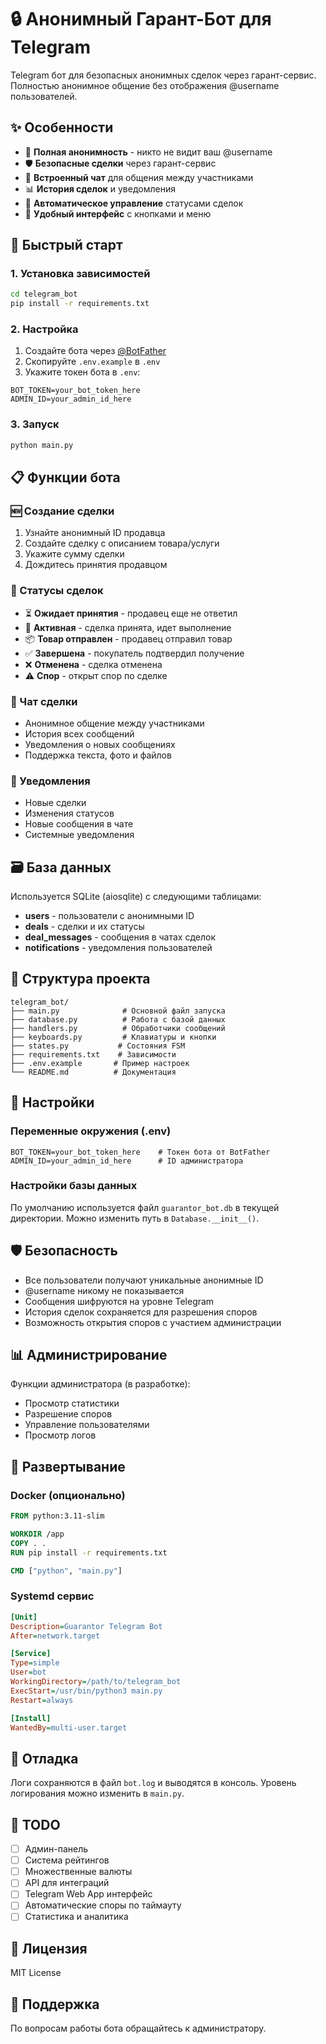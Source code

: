 # 🔒 Анонимный Гарант-Бот для Telegram

Telegram бот для безопасных анонимных сделок через гарант-сервис. Полностью анонимное общение без отображения @username пользователей.

## ✨ Особенности

- 🔐 **Полная анонимность** - никто не видит ваш @username
- 🛡️ **Безопасные сделки** через гарант-сервис
- 💬 **Встроенный чат** для общения между участниками
- 📊 **История сделок** и уведомления
- 🔄 **Автоматическое управление** статусами сделок
- 📱 **Удобный интерфейс** с кнопками и меню

## 🚀 Быстрый старт

### 1. Установка зависимостей

```bash
cd telegram_bot
pip install -r requirements.txt
```

### 2. Настройка

1. Создайте бота через [@BotFather](https://t.me/BotFather)
2. Скопируйте `.env.example` в `.env`
3. Укажите токен бота в `.env`:

```env
BOT_TOKEN=your_bot_token_here
ADMIN_ID=your_admin_id_here
```

### 3. Запуск

```bash
python main.py
```

## 📋 Функции бота

### 🆕 Создание сделки
1. Узнайте анонимный ID продавца
2. Создайте сделку с описанием товара/услуги
3. Укажите сумму сделки
4. Дождитесь принятия продавцом

### 🔄 Статусы сделок
- ⏳ **Ожидает принятия** - продавец еще не ответил
- 🔄 **Активная** - сделка принята, идет выполнение
- 📦 **Товар отправлен** - продавец отправил товар
- ✅ **Завершена** - покупатель подтвердил получение
- ❌ **Отменена** - сделка отменена
- ⚠️ **Спор** - открыт спор по сделке

### 💬 Чат сделки
- Анонимное общение между участниками
- История всех сообщений
- Уведомления о новых сообщениях
- Поддержка текста, фото и файлов

### 🔔 Уведомления
- Новые сделки
- Изменения статусов
- Новые сообщения в чате
- Системные уведомления

## 🗃️ База данных

Используется SQLite (aiosqlite) с следующими таблицами:

- **users** - пользователи с анонимными ID
- **deals** - сделки и их статусы
- **deal_messages** - сообщения в чатах сделок
- **notifications** - уведомления пользователей

## 📁 Структура проекта

```
telegram_bot/
├── main.py              # Основной файл запуска
├── database.py          # Работа с базой данных
├── handlers.py          # Обработчики сообщений
├── keyboards.py         # Клавиатуры и кнопки
├── states.py           # Состояния FSM
├── requirements.txt    # Зависимости
├── .env.example       # Пример настроек
└── README.md          # Документация
```

## 🔧 Настройки

### Переменные окружения (.env)

```env
BOT_TOKEN=your_bot_token_here    # Токен бота от BotFather
ADMIN_ID=your_admin_id_here      # ID администратора
```

### Настройки базы данных

По умолчанию используется файл `guarantor_bot.db` в текущей директории.
Можно изменить путь в `Database.__init__()`.

## 🛡️ Безопасность

- Все пользователи получают уникальные анонимные ID
- @username никому не показывается
- Сообщения шифруются на уровне Telegram
- История сделок сохраняется для разрешения споров
- Возможность открытия споров с участием администрации

## 📊 Администрирование

Функции администратора (в разработке):
- Просмотр статистики
- Разрешение споров
- Управление пользователями
- Просмотр логов

## 🔄 Развертывание

### Docker (опционально)

```dockerfile
FROM python:3.11-slim

WORKDIR /app
COPY . .
RUN pip install -r requirements.txt

CMD ["python", "main.py"]
```

### Systemd сервис

```ini
[Unit]
Description=Guarantor Telegram Bot
After=network.target

[Service]
Type=simple
User=bot
WorkingDirectory=/path/to/telegram_bot
ExecStart=/usr/bin/python3 main.py
Restart=always

[Install]
WantedBy=multi-user.target
```

## 🐛 Отладка

Логи сохраняются в файл `bot.log` и выводятся в консоль.
Уровень логирования можно изменить в `main.py`.

## 📝 TODO

- [ ] Админ-панель
- [ ] Система рейтингов
- [ ] Множественные валюты
- [ ] API для интеграций
- [ ] Telegram Web App интерфейс
- [ ] Автоматические споры по таймауту
- [ ] Статистика и аналитика

## 📄 Лицензия

MIT License

## 🤝 Поддержка

По вопросам работы бота обращайтесь к администратору.